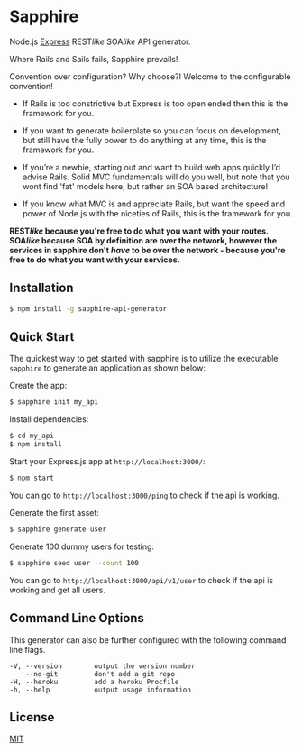 # Sapphire

Node.js [Express](https://www.npmjs.com/package/express) REST*like* SOA*like* API generator.

Where Rails and Sails fails, Sapphire prevails!

Convention over configuration? Why choose?! Welcome to the configurable convention!

* If Rails is too constrictive but Express is too open ended then this is the framework for you.

* If you want to generate boilerplate so you can focus on development, but still have the fully power to do anything at any time, this is the framework for you.

* If you’re a newbie, starting out and want to build web apps quickly I’d advise Rails. Solid MVC fundamentals will do you well, but note that you wont find 'fat' models here, but rather an SOA based architecture!

* If you know what MVC is and appreciate Rails, but want the speed and power of Node.js with the niceties of Rails, this is the framework for you.

**REST*like* because you're free to do what you want with your routes.**
**SOA*like* because SOA by definition are over the network, however the services in sapphire don't *have* to be over the network - because you're free to do what you want with your services.**


<!-- 
need to set up the badges later WIP WIP WIP...

[![NPM Version][npm-image]][npm-url]
[![NPM Downloads][downloads-image]][downloads-url]
[![Linux Build][travis-image]][travis-url]
[![Windows Build][appveyor-image]][appveyor-url]
[![NPM](https://nodei.co/npm/<package>.png)](https://nodei.co/npm/<package>/) -->

## Installation

```sh
$ npm install -g sapphire-api-generator
```

## Quick Start

The quickest way to get started with sapphire is to utilize the executable `sapphire` to generate an application as shown below:

Create the app:

```bash
$ sapphire init my_api
```

Install dependencies:

```bash
$ cd my_api
$ npm install
```

Start your Express.js app at `http://localhost:3000/`:

```bash
$ npm start
```

You can go to `http://localhost:3000/ping` to check if the api is working.

Generate the first asset:

```bash
$ sapphire generate user
```

Generate 100 dummy users for testing:

```bash
$ sapphire seed user --count 100
```

You can go to `http://localhost:3000/api/v1/user` to check if the api is working and get all users.


## Command Line Options

This generator can also be further configured with the following command line flags.

    -V, --version        output the version number
        --no-git         don't add a git repo
    -H, --heroku         add a heroku Procfile
    -h, --help           output usage information

## License

[MIT](LICENSE)
